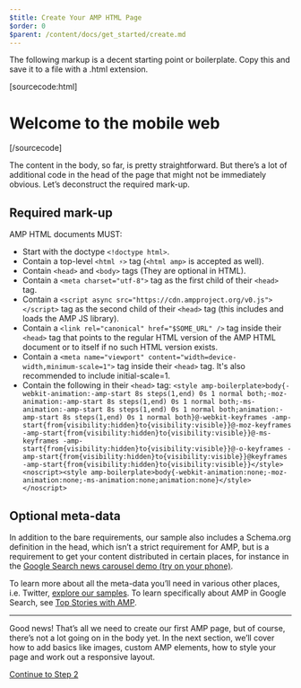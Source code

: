```yaml
---
$title: Create Your AMP HTML Page
$order: 0
$parent: /content/docs/get_started/create.md
---
```


The following markup is a decent starting point or boilerplate.
Copy this and save it to a file with a .html extension.

[sourcecode:html]
<!doctype html>
<html amp lang="en">
  <head>
    <meta charset="utf-8">
    <script async src="https://cdn.ampproject.org/v0.js"></script>
    <title>Hello, AMPs</title>
    <link rel="canonical" href="http://example.ampproject.org/article-metadata.html" />
    <meta name="viewport" content="width=device-width,minimum-scale=1,initial-scale=1">
    <script type="application/ld+json">
      {
        "@context": "http://schema.org",
        "@type": "NewsArticle",
        "headline": "Open-source framework for publishing content",
        "datePublished": "2015-10-07T12:02:41Z",
        "image": [
          "logo.jpg"
        ]
      }
    </script>
    <style amp-boilerplate>body{-webkit-animation:-amp-start 8s steps(1,end) 0s 1 normal both;-moz-animation:-amp-start 8s steps(1,end) 0s 1 normal both;-ms-animation:-amp-start 8s steps(1,end) 0s 1 normal both;animation:-amp-start 8s steps(1,end) 0s 1 normal both}@-webkit-keyframes -amp-start{from{visibility:hidden}to{visibility:visible}}@-moz-keyframes -amp-start{from{visibility:hidden}to{visibility:visible}}@-ms-keyframes -amp-start{from{visibility:hidden}to{visibility:visible}}@-o-keyframes -amp-start{from{visibility:hidden}to{visibility:visible}}@keyframes -amp-start{from{visibility:hidden}to{visibility:visible}}</style><noscript><style amp-boilerplate>body{-webkit-animation:none;-moz-animation:none;-ms-animation:none;animation:none}</style></noscript>
  </head>
  <body>
    <h1>Welcome to the mobile web</h1>
  </body>
</html>
[/sourcecode]

The content in the body, so far, is pretty straightforward. But there’s a lot of additional code in the head of the page that might not be immediately obvious. Let’s deconstruct the required mark-up.

## Required mark-up

AMP HTML documents MUST:

  - Start with the doctype `<!doctype html>`.
  - Contain a top-level `<html ⚡>` tag (`<html amp>` is accepted as well).
  - Contain `<head>` and `<body>` tags (They are optional in HTML).
  - Contain a `<meta charset="utf-8">` tag as the first child of their `<head>` tag.
  - Contain a `<script async src="https://cdn.ampproject.org/v0.js"></script>` tag as the second child of their `<head>` tag (this includes and loads the AMP JS library).
  - Contain a `<link rel="canonical" href="$SOME_URL" />` tag inside their `<head>` tag that points to the regular HTML version of the AMP HTML document or to itself if no such HTML version exists.
  - Contain a `<meta name="viewport" content="width=device-width,minimum-scale=1">` tag inside their `<head>` tag. It's also recommended to include initial-scale=1.
  - Contain the following in their `<head>` tag:
    `<style amp-boilerplate>body{-webkit-animation:-amp-start 8s steps(1,end) 0s 1 normal both;-moz-animation:-amp-start 8s steps(1,end) 0s 1 normal both;-ms-animation:-amp-start 8s steps(1,end) 0s 1 normal both;animation:-amp-start 8s steps(1,end) 0s 1 normal both}@-webkit-keyframes -amp-start{from{visibility:hidden}to{visibility:visible}}@-moz-keyframes -amp-start{from{visibility:hidden}to{visibility:visible}}@-ms-keyframes -amp-start{from{visibility:hidden}to{visibility:visible}}@-o-keyframes -amp-start{from{visibility:hidden}to{visibility:visible}}@keyframes -amp-start{from{visibility:hidden}to{visibility:visible}}</style><noscript><style amp-boilerplate>body{-webkit-animation:none;-moz-animation:none;-ms-animation:none;animation:none}</style></noscript>`

## Optional meta-data

In addition to the bare requirements, our sample also includes a Schema.org definition in the head, which isn’t a strict requirement for AMP, but is a requirement to get your content distributed in certain places, for instance in the [Google Search news carousel demo (try on your phone)](https://g.co/ampdemo).

To learn more about all the meta-data you’ll need in various other places, i.e. Twitter, [explore our samples](https://github.com/ampproject/amphtml/tree/master/examples/metadata-examples). To learn specifically about AMP in Google Search, see [Top Stories with AMP](https://developers.google.com/structured-data/carousels/top-stories).

<hr>

Good news! That’s all we need to create our first AMP page, but of course, there’s not a lot going on in the body yet. In the next section, we’ll cover how to add basics like images, custom AMP elements, how to style your page and work out a responsive layout.

<a class="go-button button" href="/docs/get_started/create/include_image.html">Continue to Step 2</a>
